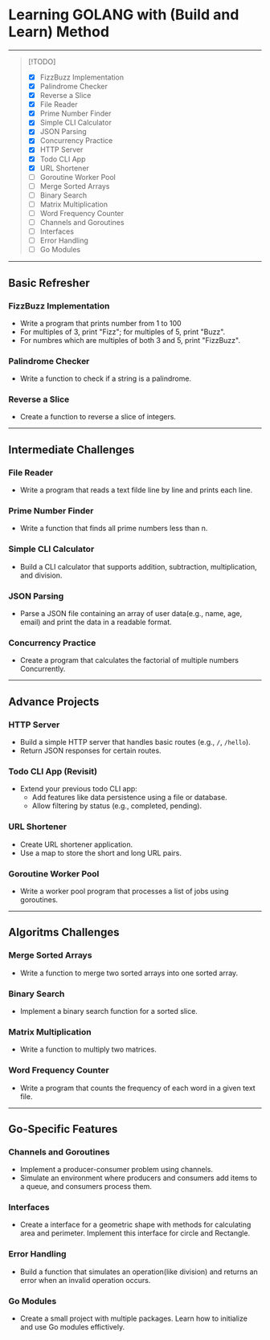 # Learning GOLANG with (Build and Learn) Method

---

> [!TODO]
>
> - [x] FizzBuzz Implementation
> - [x] Palindrome Checker
> - [x] Reverse a Slice
> - [x] File Reader
> - [x] Prime Number Finder
> - [x] Simple CLI Calculator
> - [x] JSON Parsing
> - [x] Concurrency Practice
> - [x] HTTP Server
> - [x] Todo CLI App
> - [x] URL Shortener
> - [ ] Goroutine Worker Pool
> - [ ] Merge Sorted Arrays
> - [ ] Binary Search
> - [ ] Matrix Multiplication
> - [ ] Word Frequency Counter
> - [ ] Channels and Goroutines
> - [ ] Interfaces
> - [ ] Error Handling
> - [ ] Go Modules

---

## Basic Refresher

### FizzBuzz Implementation

- Write a program that prints number from 1 to 100
- For multiples of 3, print "Fizz"; for multiples of 5, print "Buzz".
- For numbres which are multiples of both 3 and 5, print "FizzBuzz".

### Palindrome Checker

- Write a function to check if a string is a palindrome.

### Reverse a Slice

- Create a function to reverse a slice of integers.

---

## Intermediate Challenges

### File Reader

- Write a program that reads a text filde line by line and prints each line.

### Prime Number Finder

- Write a function that finds all prime numbers less than n.

### Simple CLI Calculator

- Build a CLI calculator that supports addition, subtraction, multiplication, and division.

### JSON Parsing

- Parse a JSON file containing an array of user data(e.g., name, age, email) and print the data in a readable format.

### Concurrency Practice

- Create a program that calculates the factorial of multiple numbers Concurrently.

---

## Advance Projects

### HTTP Server

- Build a simple HTTP server that handles basic routes (e.g., `/`, `/hello`).
- Return JSON responses for certain routes.

### Todo CLI App (Revisit)

- Extend your previous todo CLI app:
  - Add features like data persistence using a file or database.
  - Allow filtering by status (e.g., completed, pending).

### URL Shortener

- Create URL shortener application.
- Use a map to store the short and long URL pairs.

### Goroutine Worker Pool

- Write a worker pool program that processes a list of jobs using goroutines.

---

## Algoritms Challenges

### Merge Sorted Arrays

- Write a function to merge two sorted arrays into one sorted array.

### Binary Search

- Implement a binary search function for a sorted slice.

### Matrix Multiplication

- Write a function to multiply two matrices.

### Word Frequency Counter

- Write a program that counts the frequency of each word in a given text file.

---

## Go-Specific Features

### Channels and Goroutines

- Implement a producer-consumer problem using channels.
- Simulate an environment where producers and consumers add items to a queue, and consumers process them.

### Interfaces

- Create a interface for a geometric shape with methods for calculating area and perimeter. Implement this interface for circle and Rectangle.

### Error Handling

- Build a function that simulates an operation(like division) and returns an error when an invalid operation occurs.

### Go Modules

- Create a small project with multiple packages. Learn how to initialize and use Go modules effictively.
